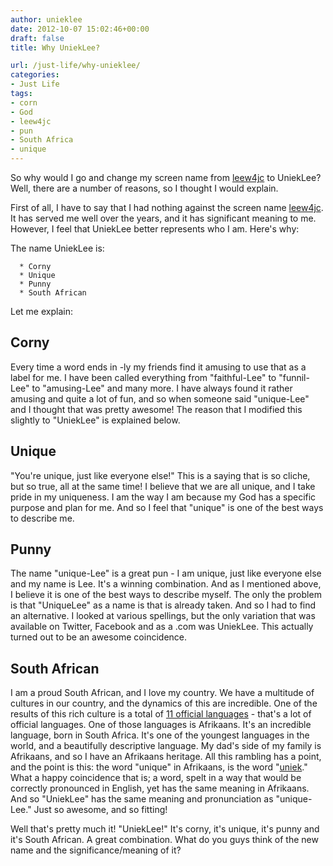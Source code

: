 ```yaml
---
author: unieklee
date: 2012-10-07 15:02:46+00:00
draft: false
title: Why UniekLee?

url: /just-life/why-unieklee/
categories:
- Just Life
tags:
- corn
- God
- leew4jc
- pun
- South Africa
- unique
---
```


So why would I go and change my screen name from [leew4jc](http://leew4jc.com) to UniekLee? Well, there are a number of reasons, so I thought I would explain.

First of all, I have to say that I had nothing against the screen name [leew4jc](http://leew4jc.com). It has served me well over the years, and it has significant meaning to me. However, I feel that UniekLee better represents who I am. <!-- more -->Here's why:

The name UniekLee is:



	  * Corny
	  * Unique
	  * Punny
	  * South African

Let me explain:


## Corny


Every time a word ends in -ly my friends find it amusing to use that as a label for me. I have been called everything from "faithful-Lee" to "funnil-Lee" to "amusing-Lee" and many more. I have always found it rather amusing and quite a lot of fun, and so when someone said "unique-Lee" and I thought that was pretty awesome! The reason that I modified this slightly to "UniekLee" is explained below.


## Unique


"You're unique, just like everyone else!" This is a saying that is so cliche, but so true, all at the same time! I believe that we are all unique, and I take pride in my uniqueness. I am the way I am because my God has a specific purpose and plan for me. And so I feel that "unique" is one of the best ways to describe me.


## Punny


The name "unique-Lee" is a great pun - I am unique, just like everyone else and my name is Lee. It's a winning combination. And as I mentioned above, I believe it is one of the best ways to describe myself. The only the problem is that "UniqueLee" as a name is that is already taken. And so I had to find an alternative. I looked at various spellings, but the only variation that was available on Twitter, Facebook and as a .com was UniekLee. This actually turned out to be an awesome coincidence.


## South African


I am a proud South African, and I love my country. We have a multitude of cultures in our country, and the dynamics of this are incredible. One of the results of this rich culture is a total of [11 official languages](http://www.southafrica.info/about/people/language.htm#.UHKF-fmH5uk) - that's a lot of official languages. One of those languages is Afrikaans. It's an incredible language, born in South Africa. It's one of the youngest languages in the world, and a beautifully descriptive language. My dad's side of my family is Afrikaans, and so I have an Afrikaans heritage. All this rambling has a point, and the point is this: the word "unique" in Afrikaans, is the word "[uniek](http://translate.google.co.za/?text=afrikaans+english&sl=nl&tl=en&hl=en&ei=74qrSrIPxraMB8rN4fQH&sa=X&oi=translation&ct=result#en/af/unique)." What a happy coincidence that is; a word, spelt in a way that would be correctly pronounced in English, yet has the same meaning in Afrikaans. And so "UniekLee" has the same meaning and pronunciation as "unique-Lee." Just so awesome, and so fitting!

Well that's pretty much it! "UniekLee!" It's corny, it's unique, it's punny and it's South African. A great combination. What do you guys think of the new name and the significance/meaning of it?
